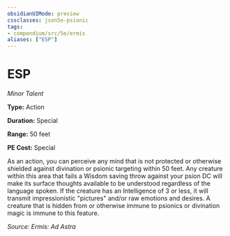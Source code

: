 ```yaml
---
obsidianUIMode: preview
cssclasses: json5e-psionic
tags:
- compendium/src/5e/ermis
aliases: ["ESP"]
---
```

# ESP
*Minor Talent*  

**Type:** Action

**Duration:** Special

**Range:** 50 feet

**PE Cost:** Special

As an action, you can perceive any mind that is not protected or otherwise shielded against divination or psionic targeting within 50 feet. Any creature within this area that fails a Wisdom saving throw against your psion DC will make its surface thoughts available to be understood regardless of the language spoken. If the creature has an Intelligence of 3 or less, it will transmit impressionistic "pictures" and/or raw emotions and desires. A creature that is hidden from or otherwise immune to psionics or divination magic is immune to this feature.

*Source: Ermis: Ad Astra*